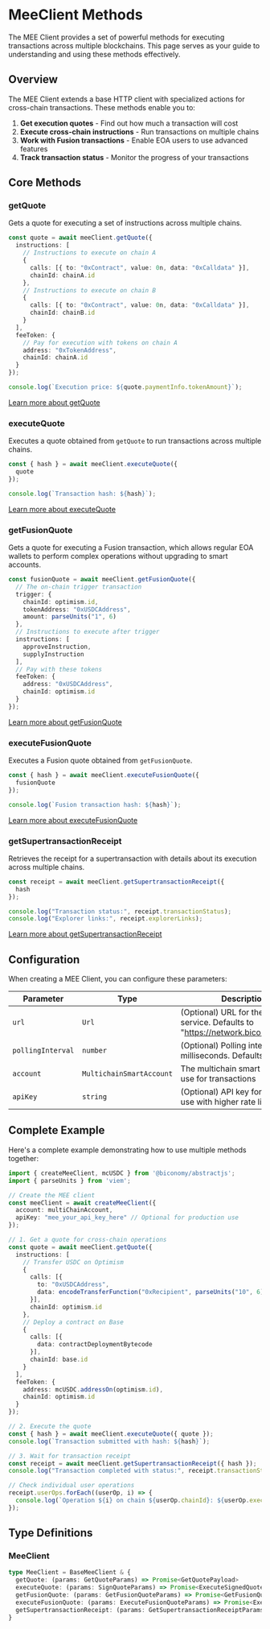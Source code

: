 # MeeClient Methods

The MEE Client provides a set of powerful methods for executing transactions across multiple blockchains. This page serves as your guide to understanding and using these methods effectively.

## Overview

The MEE Client extends a base HTTP client with specialized actions for cross-chain transactions. These methods enable you to:

1. **Get execution quotes** - Find out how much a transaction will cost
2. **Execute cross-chain instructions** - Run transactions on multiple chains 
3. **Work with Fusion transactions** - Enable EOA users to use advanced features
4. **Track transaction status** - Monitor the progress of your transactions

## Core Methods

### getQuote

Gets a quote for executing a set of instructions across multiple chains.

```typescript
const quote = await meeClient.getQuote({
  instructions: [
    // Instructions to execute on chain A
    {
      calls: [{ to: "0xContract", value: 0n, data: "0xCalldata" }],
      chainId: chainA.id
    },
    // Instructions to execute on chain B
    {
      calls: [{ to: "0xContract", value: 0n, data: "0xCalldata" }],
      chainId: chainB.id
    }
  ],
  feeToken: {
    // Pay for execution with tokens on chain A
    address: "0xTokenAddress",
    chainId: chainA.id
  }
});

console.log(`Execution price: ${quote.paymentInfo.tokenAmount}`);
```

[Learn more about getQuote](./getQuote.md)

### executeQuote

Executes a quote obtained from `getQuote` to run transactions across multiple chains.

```typescript
const { hash } = await meeClient.executeQuote({ 
  quote 
});

console.log(`Transaction hash: ${hash}`);
```

[Learn more about executeQuote](./executeQuote.md)

### getFusionQuote

Gets a quote for executing a Fusion transaction, which allows regular EOA wallets to perform complex operations without upgrading to smart accounts.

```typescript
const fusionQuote = await meeClient.getFusionQuote({
  // The on-chain trigger transaction
  trigger: {
    chainId: optimism.id,
    tokenAddress: "0xUSDCAddress",
    amount: parseUnits("1", 6)
  },
  // Instructions to execute after trigger
  instructions: [
    approveInstruction,
    supplyInstruction
  ],
  // Pay with these tokens
  feeToken: {
    address: "0xUSDCAddress",
    chainId: optimism.id
  }
});
```

[Learn more about getFusionQuote](./getFusionQuote.md)

### executeFusionQuote

Executes a Fusion quote obtained from `getFusionQuote`.

```typescript
const { hash } = await meeClient.executeFusionQuote({ 
  fusionQuote 
});

console.log(`Fusion transaction hash: ${hash}`);
```

[Learn more about executeFusionQuote](./executeFusionQuote.md)

### getSupertransactionReceipt

Retrieves the receipt for a supertransaction with details about its execution across multiple chains.

```typescript
const receipt = await meeClient.getSupertransactionReceipt({ 
  hash 
});

console.log("Transaction status:", receipt.transactionStatus);
console.log("Explorer links:", receipt.explorerLinks);
```

[Learn more about getSupertransactionReceipt](./getSupertransactionReceipt.md)

## Configuration

When creating a MEE Client, you can configure these parameters:

| Parameter | Type | Description |
|-----------|------|-------------|
| `url` | `Url` | (Optional) URL for the MEE node service. Defaults to "https://network.biconomy.io/v1" |
| `pollingInterval` | `number` | (Optional) Polling interval in milliseconds. Defaults to 1000 |
| `account` | `MultichainSmartAccount` | The multichain smart account to use for transactions |
| `apiKey` | `string` | (Optional) API key for production use with higher rate limits |

## Complete Example

Here's a complete example demonstrating how to use multiple methods together:

```typescript
import { createMeeClient, mcUSDC } from '@biconomy/abstractjs';
import { parseUnits } from 'viem';

// Create the MEE client
const meeClient = await createMeeClient({
  account: multiChainAccount,
  apiKey: "mee_your_api_key_here" // Optional for production use
});

// 1. Get a quote for cross-chain operations
const quote = await meeClient.getQuote({
  instructions: [
    // Transfer USDC on Optimism
    {
      calls: [{ 
        to: "0xUSDCAddress", 
        data: encodeTransferFunction("0xRecipient", parseUnits("10", 6))
      }],
      chainId: optimism.id
    },
    // Deploy a contract on Base
    {
      calls: [{ 
        data: contractDeploymentBytecode
      }],
      chainId: base.id
    }
  ],
  feeToken: {
    address: mcUSDC.addressOn(optimism.id),
    chainId: optimism.id
  }
});

// 2. Execute the quote
const { hash } = await meeClient.executeQuote({ quote });
console.log(`Transaction submitted with hash: ${hash}`);

// 3. Wait for transaction receipt
const receipt = await meeClient.getSupertransactionReceipt({ hash });
console.log("Transaction completed with status:", receipt.transactionStatus);

// Check individual user operations
receipt.userOps.forEach((userOp, i) => {
  console.log(`Operation ${i} on chain ${userOp.chainId}: ${userOp.executionStatus}`);
});
```

## Type Definitions

### MeeClient
```typescript
type MeeClient = BaseMeeClient & {
  getQuote: (params: GetQuoteParams) => Promise<GetQuotePayload>
  executeQuote: (params: SignQuoteParams) => Promise<ExecuteSignedQuotePayload>
  getFusionQuote: (params: GetFusionQuoteParams) => Promise<GetFusionQuotePayload>
  executeFusionQuote: (params: ExecuteFusionQuoteParams) => Promise<ExecuteFusionQuotePayload>
  getSupertransactionReceipt: (params: GetSupertransactionReceiptParams) => Promise<GetSupertransactionReceiptPayload>
}
```